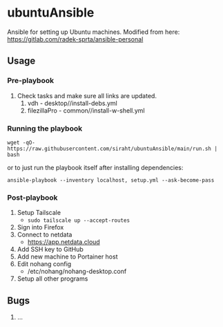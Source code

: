 # ubuntuAnsible
Ansible for setting up Ubuntu machines. Modified from here: https://gitlab.com/radek-sprta/ansible-personal

## Usage

### Pre-playbook
1. Check tasks and make sure all links are updated.
    1. vdh - desktop//install-debs.yml
    2. filezillaPro - common//install-w-shell.yml

### Running the playbook
`wget -qO- https://raw.githubusercontent.com/siraht/ubuntuAnsible/main/run.sh | bash`

or to just run the playbook itself after installing dependencies:

`ansible-playbook --inventory localhost, setup.yml --ask-become-pass`

### Post-playbook
1. Setup Tailscale
    - `sudo tailscale up --accept-routes`
2. Sign into Firefox
3. Connect to netdata
    - https://app.netdata.cloud
4. Add SSH key to GitHub
5. Add new machine to Portainer host
6. Edit nohang config
    - /etc/nohang/nohang-desktop.conf
7. Setup all other programs



## Bugs
1. ...

